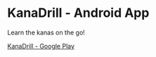 KanaDrill - Android App
=======================

Learn the kanas on the go!

[KanaDrill - Google Play](https://play.google.com/store/apps/details?id=com.jorgecastillo.kanadrill)
